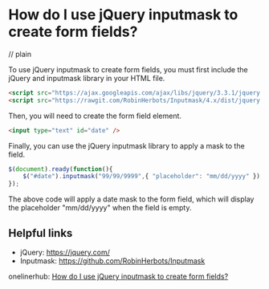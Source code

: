 # How do I use jQuery inputmask to create form fields?
// plain

To use jQuery inputmask to create form fields, you must first include the jQuery and inputmask library in your HTML file.

```html
<script src="https://ajax.googleapis.com/ajax/libs/jquery/3.3.1/jquery.min.js"></script>
<script src="https://rawgit.com/RobinHerbots/Inputmask/4.x/dist/jquery.inputmask.bundle.js"></script>
```

Then, you will need to create the form field element.

```html
<input type="text" id="date" />
```

Finally, you can use the jQuery inputmask library to apply a mask to the field.

```javascript
$(document).ready(function(){
    $("#date").inputmask("99/99/9999",{ "placeholder": "mm/dd/yyyy" });
});
```

The above code will apply a date mask to the form field, which will display the placeholder "mm/dd/yyyy" when the field is empty.

## Helpful links
- jQuery: https://jquery.com/
- Inputmask: https://github.com/RobinHerbots/Inputmask

onelinerhub: [How do I use jQuery inputmask to create form fields?](https://onelinerhub.com/jquery/how-do-i-use-jquery-inputmask-to-create-form-fields)